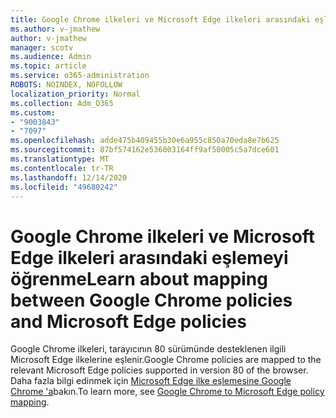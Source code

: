 ```yaml
---
title: Google Chrome ilkeleri ve Microsoft Edge ilkeleri arasındaki eşlemeyi öğrenme
ms.author: v-jmathew
author: v-jmathew
manager: scotv
ms.audience: Admin
ms.topic: article
ms.service: o365-administration
ROBOTS: NOINDEX, NOFOLLOW
localization_priority: Normal
ms.collection: Adm_O365
ms.custom:
- "9003843"
- "7097"
ms.openlocfilehash: adde475b409455b30e6a955c850a70eda8e7b625
ms.sourcegitcommit: 87bf574162e536003164ff9af50005c5a7dce601
ms.translationtype: MT
ms.contentlocale: tr-TR
ms.lasthandoff: 12/14/2020
ms.locfileid: "49680242"
---
```

# <a name="learn-about-mapping-between-google-chrome-policies-and-microsoft-edge-policies"></a><span data-ttu-id="178f4-102">Google Chrome ilkeleri ve Microsoft Edge ilkeleri arasındaki eşlemeyi öğrenme</span><span class="sxs-lookup"><span data-stu-id="178f4-102">Learn about mapping between Google Chrome policies and Microsoft Edge policies</span></span>

<span data-ttu-id="178f4-103">Google Chrome ilkeleri, tarayıcının 80 sürümünde desteklenen ilgili Microsoft Edge ilkelerine eşlenir.</span><span class="sxs-lookup"><span data-stu-id="178f4-103">Google Chrome policies are mapped to the relevant Microsoft Edge policies supported in version 80 of the browser.</span></span> <span data-ttu-id="178f4-104">Daha fazla bilgi edinmek için [Microsoft Edge ilke eşlemesine Google Chrome 'a](https://go.microsoft.com/fwlink/?linkid=2141933)bakın.</span><span class="sxs-lookup"><span data-stu-id="178f4-104">To learn more, see [Google Chrome to Microsoft Edge policy mapping](https://go.microsoft.com/fwlink/?linkid=2141933).</span></span>
